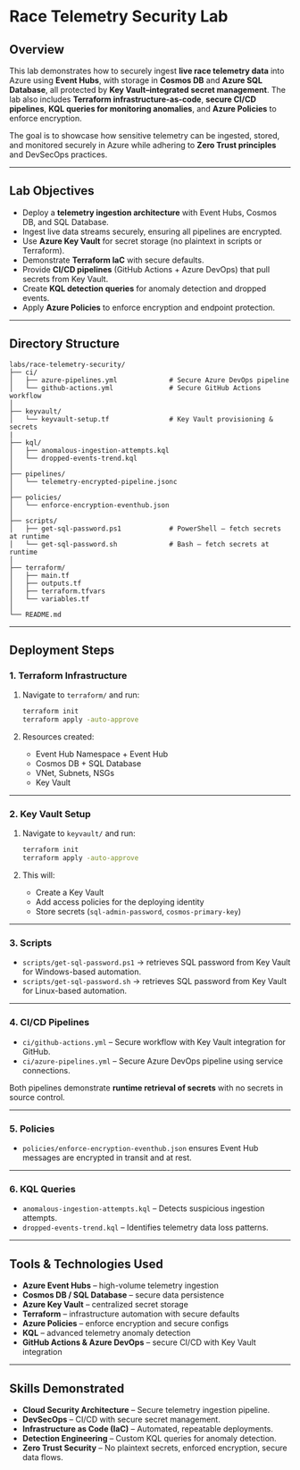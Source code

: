 # Race Telemetry Security Lab

## Overview

This lab demonstrates how to securely ingest **live race telemetry data** into Azure using **Event Hubs**, with storage in **Cosmos DB** and **Azure SQL Database**, all protected by **Key Vault–integrated secret management**. The lab also includes **Terraform infrastructure-as-code**, **secure CI/CD pipelines**, **KQL queries for monitoring anomalies**, and **Azure Policies** to enforce encryption.

The goal is to showcase how sensitive telemetry can be ingested, stored, and monitored securely in Azure while adhering to **Zero Trust principles** and DevSecOps practices.

---

## Lab Objectives

* Deploy a **telemetry ingestion architecture** with Event Hubs, Cosmos DB, and SQL Database.  
* Ingest live data streams securely, ensuring all pipelines are encrypted.  
* Use **Azure Key Vault** for secret storage (no plaintext in scripts or Terraform).  
* Demonstrate **Terraform IaC** with secure defaults.  
* Provide **CI/CD pipelines** (GitHub Actions + Azure DevOps) that pull secrets from Key Vault.  
* Create **KQL detection queries** for anomaly detection and dropped events.  
* Apply **Azure Policies** to enforce encryption and endpoint protection.  

---

## Directory Structure

```plaintext
labs/race-telemetry-security/
├── ci/
│   ├── azure-pipelines.yml             # Secure Azure DevOps pipeline
│   └── github-actions.yml              # Secure GitHub Actions workflow
│
├── keyvault/
│   └── keyvault-setup.tf               # Key Vault provisioning & secrets
|
├── kql/
│   ├── anomalous-ingestion-attempts.kql
│   └── dropped-events-trend.kql
│
├── pipelines/
│   └── telemetry-encrypted-pipeline.jsonc
│
├── policies/
│   └── enforce-encryption-eventhub.json
│
├── scripts/
│   ├── get-sql-password.ps1            # PowerShell – fetch secrets at runtime
│   └── get-sql-password.sh             # Bash – fetch secrets at runtime
│
├── terraform/
│   ├── main.tf
│   ├── outputs.tf
│   ├── terraform.tfvars
│   └── variables.tf
│
└── README.md
````

---

## Deployment Steps

### 1. Terraform Infrastructure

1. Navigate to `terraform/` and run:

   ```bash
   terraform init
   terraform apply -auto-approve
   ```
2. Resources created:

   * Event Hub Namespace + Event Hub
   * Cosmos DB + SQL Database
   * VNet, Subnets, NSGs
   * Key Vault

---

### 2. Key Vault Setup

1. Navigate to `keyvault/` and run:

   ```bash
   terraform init
   terraform apply -auto-approve
   ```
2. This will:

   * Create a Key Vault
   * Add access policies for the deploying identity
   * Store secrets (`sql-admin-password`, `cosmos-primary-key`)

---

### 3. Scripts

* `scripts/get-sql-password.ps1` → retrieves SQL password from Key Vault for Windows-based automation.
* `scripts/get-sql-password.sh` → retrieves SQL password from Key Vault for Linux-based automation.

---

### 4. CI/CD Pipelines

* `ci/github-actions.yml` – Secure workflow with Key Vault integration for GitHub.
* `ci/azure-pipelines.yml` – Secure Azure DevOps pipeline using service connections.

Both pipelines demonstrate **runtime retrieval of secrets** with no secrets in source control.

---

### 5. Policies

* `policies/enforce-encryption-eventhub.json` ensures Event Hub messages are encrypted in transit and at rest.

---

### 6. KQL Queries

* `anomalous-ingestion-attempts.kql` – Detects suspicious ingestion attempts.
* `dropped-events-trend.kql` – Identifies telemetry data loss patterns.

---

## Tools & Technologies Used

* **Azure Event Hubs** – high-volume telemetry ingestion
* **Cosmos DB / SQL Database** – secure data persistence
* **Azure Key Vault** – centralized secret storage
* **Terraform** – infrastructure automation with secure defaults
* **Azure Policies** – enforce encryption and secure configs
* **KQL** – advanced telemetry anomaly detection
* **GitHub Actions & Azure DevOps** – secure CI/CD with Key Vault integration

---

## Skills Demonstrated

* **Cloud Security Architecture** – Secure telemetry ingestion pipeline.
* **DevSecOps** – CI/CD with secure secret management.
* **Infrastructure as Code (IaC)** – Automated, repeatable deployments.
* **Detection Engineering** – Custom KQL queries for anomaly detection.
* **Zero Trust Security** – No plaintext secrets, enforced encryption, secure data flows.
